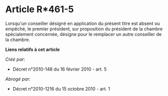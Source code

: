# Article R*461-5

Lorsqu'un conseiller désigné en application du présent titre est absent ou empêché, le premier président, sur proposition du
président de la chambre spécialement concernée, désigne pour le remplacer un autre conseiller de la chambre.

**Liens relatifs à cet article**

_Créé par_:

  - Décret n°2010-148 du 16 février 2010 - art. 5

_Abrogé par_:

  - Décret n°2010-1216 du 15 octobre 2010 - art. 1
